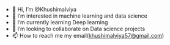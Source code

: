 - 👋 Hi, I’m @Khushimalviya
- 👀 I’m interested in machine learning and data science
- 🌱 I’m currently learning Deep learning
- 💞️ I’m looking to collaborate on Data science projects
- 📫 How to reach me my email(khushimalviya57@gmail.com)



